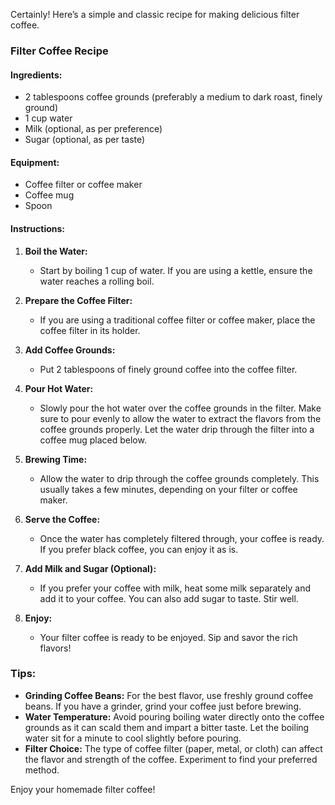 Certainly! Here’s a simple and classic recipe for making delicious filter coffee.

### Filter Coffee Recipe

#### Ingredients:
- 2 tablespoons coffee grounds (preferably a medium to dark roast, finely ground)
- 1 cup water
- Milk (optional, as per preference)
- Sugar (optional, as per taste)

#### Equipment:
- Coffee filter or coffee maker
- Coffee mug
- Spoon

#### Instructions:

1. **Boil the Water:**
   - Start by boiling 1 cup of water. If you are using a kettle, ensure the water reaches a rolling boil.

2. **Prepare the Coffee Filter:**
   - If you are using a traditional coffee filter or coffee maker, place the coffee filter in its holder.

3. **Add Coffee Grounds:**
   - Put 2 tablespoons of finely ground coffee into the coffee filter.

4. **Pour Hot Water:**
   - Slowly pour the hot water over the coffee grounds in the filter. Make sure to pour evenly to allow the water to extract the flavors from the coffee grounds properly. Let the water drip through the filter into a coffee mug placed below.

5. **Brewing Time:**
   - Allow the water to drip through the coffee grounds completely. This usually takes a few minutes, depending on your filter or coffee maker.

6. **Serve the Coffee:**
   - Once the water has completely filtered through, your coffee is ready. If you prefer black coffee, you can enjoy it as is.

7. **Add Milk and Sugar (Optional):**
   - If you prefer your coffee with milk, heat some milk separately and add it to your coffee. You can also add sugar to taste. Stir well.

8. **Enjoy:**
   - Your filter coffee is ready to be enjoyed. Sip and savor the rich flavors!

### Tips:
- **Grinding Coffee Beans:** For the best flavor, use freshly ground coffee beans. If you have a grinder, grind your coffee just before brewing.
- **Water Temperature:** Avoid pouring boiling water directly onto the coffee grounds as it can scald them and impart a bitter taste. Let the boiling water sit for a minute to cool slightly before pouring.
- **Filter Choice:** The type of coffee filter (paper, metal, or cloth) can affect the flavor and strength of the coffee. Experiment to find your preferred method.

Enjoy your homemade filter coffee!
